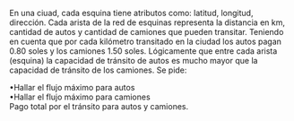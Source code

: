En una ciuad, cada esquina tiene atributos como: latitud, longitud, dirección. Cada arista de la red de esquinas representa la distancia en km, cantidad de autos y cantidad de camiones que pueden transitar. Teniendo en cuenta que por cada kilómetro transitado en la ciudad los autos pagan 0.80 soles y los camiones 1.50 soles. Lógicamente que entre cada arista (esquina) la capacidad de tránsito de autos es mucho mayor que la capacidad de tránsito de los camiones. Se pide:

•Hallar el flujo máximo para autos  
•Hallar el flujo máximo para camiones  
Pago total por el tránsito para autos y camiones.